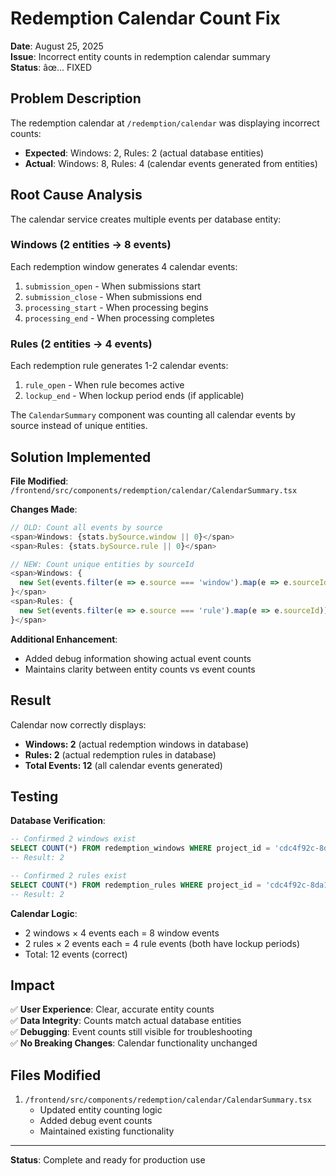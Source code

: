 # Redemption Calendar Count Fix

**Date**: August 25, 2025  
**Issue**: Incorrect entity counts in redemption calendar summary  
**Status**: âœ… FIXED

## Problem Description

The redemption calendar at `/redemption/calendar` was displaying incorrect counts:
- **Expected**: Windows: 2, Rules: 2 (actual database entities)
- **Actual**: Windows: 8, Rules: 4 (calendar events generated from entities)

## Root Cause Analysis

The calendar service creates multiple events per database entity:

### Windows (2 entities → 8 events)
Each redemption window generates 4 calendar events:
1. `submission_open` - When submissions start
2. `submission_close` - When submissions end 
3. `processing_start` - When processing begins
4. `processing_end` - When processing completes

### Rules (2 entities → 4 events)  
Each redemption rule generates 1-2 calendar events:
1. `rule_open` - When rule becomes active
2. `lockup_end` - When lockup period ends (if applicable)

The `CalendarSummary` component was counting all calendar events by source instead of unique entities.

## Solution Implemented

**File Modified**: `/frontend/src/components/redemption/calendar/CalendarSummary.tsx`

**Changes Made**:
```typescript
// OLD: Count all events by source
<span>Windows: {stats.bySource.window || 0}</span>
<span>Rules: {stats.bySource.rule || 0}</span>

// NEW: Count unique entities by sourceId  
<span>Windows: {
  new Set(events.filter(e => e.source === 'window').map(e => e.sourceId)).size
}</span>
<span>Rules: {
  new Set(events.filter(e => e.source === 'rule').map(e => e.sourceId)).size
}</span>
```

**Additional Enhancement**:
- Added debug information showing actual event counts
- Maintains clarity between entity counts vs event counts

## Result

Calendar now correctly displays:
- **Windows: 2** (actual redemption windows in database)
- **Rules: 2** (actual redemption rules in database) 
- **Total Events: 12** (all calendar events generated)

## Testing

**Database Verification**:
```sql
-- Confirmed 2 windows exist
SELECT COUNT(*) FROM redemption_windows WHERE project_id = 'cdc4f92c-8da1-4d80-a917-a94eb8cafaf0';
-- Result: 2

-- Confirmed 2 rules exist  
SELECT COUNT(*) FROM redemption_rules WHERE project_id = 'cdc4f92c-8da1-4d80-a917-a94eb8cafaf0';
-- Result: 2
```

**Calendar Logic**:
- 2 windows × 4 events each = 8 window events
- 2 rules × 2 events each = 4 rule events (both have lockup periods)
- Total: 12 events (correct)

## Impact

✅ **User Experience**: Clear, accurate entity counts  
✅ **Data Integrity**: Counts match actual database entities  
✅ **Debugging**: Event counts still visible for troubleshooting  
✅ **No Breaking Changes**: Calendar functionality unchanged

## Files Modified

1. `/frontend/src/components/redemption/calendar/CalendarSummary.tsx`
   - Updated entity counting logic
   - Added debug event counts
   - Maintained existing functionality

---

**Status**: Complete and ready for production use
